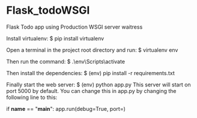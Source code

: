 # Flask_todoWSGI
Flask Todo app using Production WSGI server waitress


Install virtualenv:
$ pip install virtualenv

Open a terminal in the project root directory and run:
$ virtualenv env

Then run the command:
$ .\env\Scripts\activate

Then install the dependencies:
$ (env) pip install -r requirements.txt

Finally start the web server:
$ (env) python app.py
This server will start on port 5000 by default. You can change this in app.py by changing the following line to this:

if __name__ == "__main__":
    app.run(debug=True, port=<desired port>)
